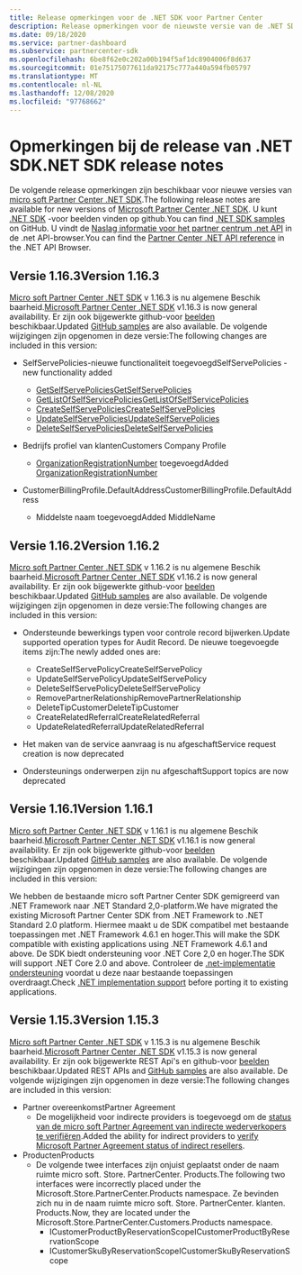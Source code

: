 ```yaml
---
title: Release opmerkingen voor de .NET SDK voor Partner Center
description: Release opmerkingen voor de nieuwste versie van de .NET SDK van partner Center.
ms.date: 09/18/2020
ms.service: partner-dashboard
ms.subservice: partnercenter-sdk
ms.openlocfilehash: 6be8f62e0c202a00b194f5af1dc8904006f8d637
ms.sourcegitcommit: 01e75175077611da92175c777a440a594fb05797
ms.translationtype: MT
ms.contentlocale: nl-NL
ms.lasthandoff: 12/08/2020
ms.locfileid: "97768662"
---
```

# <a name="net-sdk-release-notes"></a><span data-ttu-id="73f3c-103">Opmerkingen bij de release van .NET SDK</span><span class="sxs-lookup"><span data-stu-id="73f3c-103">.NET SDK release notes</span></span>

<span data-ttu-id="73f3c-104">De volgende release opmerkingen zijn beschikbaar voor nieuwe versies van [micro soft Partner Center .NET SDK](https://www.nuget.org/packages/Microsoft.Store.PartnerCenter).</span><span class="sxs-lookup"><span data-stu-id="73f3c-104">The following release notes are available for new versions of [Microsoft Partner Center .NET SDK](https://www.nuget.org/packages/Microsoft.Store.PartnerCenter).</span></span> <span data-ttu-id="73f3c-105">U kunt [.NET SDK](https://github.com/Microsoft/Partner-Center-DotNet-Samples) -voor beelden vinden op github.</span><span class="sxs-lookup"><span data-stu-id="73f3c-105">You can find [.NET SDK samples](https://github.com/Microsoft/Partner-Center-DotNet-Samples) on GitHub.</span></span> <span data-ttu-id="73f3c-106">U vindt de [Naslag informatie voor het partner centrum .net API](/dotnet/api/?view=partnercenter-dotnet-latest&preserve-view=true) in de .net API-browser.</span><span class="sxs-lookup"><span data-stu-id="73f3c-106">You can find the [Partner Center .NET API reference](/dotnet/api/?view=partnercenter-dotnet-latest&preserve-view=true) in the .NET API Browser.</span></span>

## <a name="version-1163"></a><span data-ttu-id="73f3c-107">Versie 1.16.3</span><span class="sxs-lookup"><span data-stu-id="73f3c-107">Version 1.16.3</span></span>

<span data-ttu-id="73f3c-108">[Micro soft Partner Center .NET SDK](https://www.nuget.org/packages/Microsoft.Store.PartnerCenter/1.16.3) v 1.16.3 is nu algemene Beschik baarheid.</span><span class="sxs-lookup"><span data-stu-id="73f3c-108">[Microsoft Partner Center .NET SDK](https://www.nuget.org/packages/Microsoft.Store.PartnerCenter/1.16.3) v1.16.3 is now general availability.</span></span> <span data-ttu-id="73f3c-109">Er zijn ook bijgewerkte github-voor [beelden](https://github.com/Microsoft/Partner-Center-DotNet-Samples) beschikbaar.</span><span class="sxs-lookup"><span data-stu-id="73f3c-109">Updated [GitHub samples](https://github.com/Microsoft/Partner-Center-DotNet-Samples) are also available.</span></span> <span data-ttu-id="73f3c-110">De volgende wijzigingen zijn opgenomen in deze versie:</span><span class="sxs-lookup"><span data-stu-id="73f3c-110">The following changes are included in this version:</span></span>

* <span data-ttu-id="73f3c-111">SelfServePolicies-nieuwe functionaliteit toegevoegd</span><span class="sxs-lookup"><span data-stu-id="73f3c-111">SelfServePolicies - new functionality added</span></span>
  * [<span data-ttu-id="73f3c-112">GetSelfServePolicies</span><span class="sxs-lookup"><span data-stu-id="73f3c-112">GetSelfServePolicies</span></span>](get-a-self-serve-policy-by-id.md)
  * [<span data-ttu-id="73f3c-113">GetListOfSelfServicePolicies</span><span class="sxs-lookup"><span data-stu-id="73f3c-113">GetListOfSelfServicePolicies</span></span>](get-a-list-of-self-serve-policies.md)
  * [<span data-ttu-id="73f3c-114">CreateSelfServePolicies</span><span class="sxs-lookup"><span data-stu-id="73f3c-114">CreateSelfServePolicies</span></span>](create-a-self-serve-policy.md)
  * [<span data-ttu-id="73f3c-115">UpdateSelfServePolicies</span><span class="sxs-lookup"><span data-stu-id="73f3c-115">UpdateSelfServePolicies</span></span>](update-a-self-serve-policy.md)
  * [<span data-ttu-id="73f3c-116">DeleteSelfServePolicies</span><span class="sxs-lookup"><span data-stu-id="73f3c-116">DeleteSelfServePolicies</span></span>](delete-a-self-serve-policy.md)

* <span data-ttu-id="73f3c-117">Bedrijfs profiel van klanten</span><span class="sxs-lookup"><span data-stu-id="73f3c-117">Customers Company Profile</span></span>
  * <span data-ttu-id="73f3c-118">[OrganizationRegistrationNumber](create-a-customer.md) toegevoegd</span><span class="sxs-lookup"><span data-stu-id="73f3c-118">Added [OrganizationRegistrationNumber](create-a-customer.md)</span></span>

* <span data-ttu-id="73f3c-119">CustomerBillingProfile.DefaultAddress</span><span class="sxs-lookup"><span data-stu-id="73f3c-119">CustomerBillingProfile.DefaultAddress</span></span>
  * <span data-ttu-id="73f3c-120">Middelste naam toegevoegd</span><span class="sxs-lookup"><span data-stu-id="73f3c-120">Added MiddleName</span></span>

## <a name="version-1162"></a><span data-ttu-id="73f3c-121">Versie 1.16.2</span><span class="sxs-lookup"><span data-stu-id="73f3c-121">Version 1.16.2</span></span>

<span data-ttu-id="73f3c-122">[Micro soft Partner Center .NET SDK](https://www.nuget.org/packages/Microsoft.Store.PartnerCenter/1.16.2) v 1.16.2 is nu algemene Beschik baarheid.</span><span class="sxs-lookup"><span data-stu-id="73f3c-122">[Microsoft Partner Center .NET SDK](https://www.nuget.org/packages/Microsoft.Store.PartnerCenter/1.16.2) v1.16.2 is now general availability.</span></span> <span data-ttu-id="73f3c-123">Er zijn ook bijgewerkte github-voor [beelden](https://github.com/Microsoft/Partner-Center-DotNet-Samples) beschikbaar.</span><span class="sxs-lookup"><span data-stu-id="73f3c-123">Updated [GitHub samples](https://github.com/Microsoft/Partner-Center-DotNet-Samples) are also available.</span></span> <span data-ttu-id="73f3c-124">De volgende wijzigingen zijn opgenomen in deze versie:</span><span class="sxs-lookup"><span data-stu-id="73f3c-124">The following changes are included in this version:</span></span>

* <span data-ttu-id="73f3c-125">Ondersteunde bewerkings typen voor controle record bijwerken.</span><span class="sxs-lookup"><span data-stu-id="73f3c-125">Update supported operation types for Audit Record.</span></span> <span data-ttu-id="73f3c-126">De nieuwe toegevoegde items zijn:</span><span class="sxs-lookup"><span data-stu-id="73f3c-126">The newly added ones are:</span></span>
  * <span data-ttu-id="73f3c-127">CreateSelfServePolicy</span><span class="sxs-lookup"><span data-stu-id="73f3c-127">CreateSelfServePolicy</span></span>
  * <span data-ttu-id="73f3c-128">UpdateSelfServePolicy</span><span class="sxs-lookup"><span data-stu-id="73f3c-128">UpdateSelfServePolicy</span></span>
  * <span data-ttu-id="73f3c-129">DeleteSelfServePolicy</span><span class="sxs-lookup"><span data-stu-id="73f3c-129">DeleteSelfServePolicy</span></span>
  * <span data-ttu-id="73f3c-130">RemovePartnerRelationship</span><span class="sxs-lookup"><span data-stu-id="73f3c-130">RemovePartnerRelationship</span></span>
  * <span data-ttu-id="73f3c-131">DeleteTipCustomer</span><span class="sxs-lookup"><span data-stu-id="73f3c-131">DeleteTipCustomer</span></span>
  * <span data-ttu-id="73f3c-132">CreateRelatedReferral</span><span class="sxs-lookup"><span data-stu-id="73f3c-132">CreateRelatedReferral</span></span>
  * <span data-ttu-id="73f3c-133">UpdateRelatedReferral</span><span class="sxs-lookup"><span data-stu-id="73f3c-133">UpdateRelatedReferral</span></span>

* <span data-ttu-id="73f3c-134">Het maken van de service aanvraag is nu afgeschaft</span><span class="sxs-lookup"><span data-stu-id="73f3c-134">Service request creation is now deprecated</span></span>
* <span data-ttu-id="73f3c-135">Ondersteunings onderwerpen zijn nu afgeschaft</span><span class="sxs-lookup"><span data-stu-id="73f3c-135">Support topics are now deprecated</span></span>


## <a name="version-1161"></a><span data-ttu-id="73f3c-136">Versie 1.16.1</span><span class="sxs-lookup"><span data-stu-id="73f3c-136">Version 1.16.1</span></span>

<span data-ttu-id="73f3c-137">[Micro soft Partner Center .NET SDK](https://www.nuget.org/packages/Microsoft.Store.PartnerCenter/1.16.1) v 1.16.1 is nu algemene Beschik baarheid.</span><span class="sxs-lookup"><span data-stu-id="73f3c-137">[Microsoft Partner Center .NET SDK](https://www.nuget.org/packages/Microsoft.Store.PartnerCenter/1.16.1) v1.16.1 is now general availability.</span></span> <span data-ttu-id="73f3c-138">Er zijn ook bijgewerkte github-voor [beelden](https://github.com/Microsoft/Partner-Center-DotNet-Samples) beschikbaar.</span><span class="sxs-lookup"><span data-stu-id="73f3c-138">Updated [GitHub samples](https://github.com/Microsoft/Partner-Center-DotNet-Samples) are also available.</span></span> <span data-ttu-id="73f3c-139">De volgende wijzigingen zijn opgenomen in deze versie:</span><span class="sxs-lookup"><span data-stu-id="73f3c-139">The following changes are included in this version:</span></span>

<span data-ttu-id="73f3c-140">We hebben de bestaande micro soft Partner Center SDK gemigreerd van .NET Framework naar .NET Standard 2,0-platform.</span><span class="sxs-lookup"><span data-stu-id="73f3c-140">We have migrated the existing Microsoft Partner Center SDK from .NET Framework to .NET Standard 2.0 platform.</span></span> <span data-ttu-id="73f3c-141">Hiermee maakt u de SDK compatibel met bestaande toepassingen met .NET Framework 4.6.1 en hoger.</span><span class="sxs-lookup"><span data-stu-id="73f3c-141">This will make the SDK compatible with existing applications using .NET Framework 4.6.1 and above.</span></span> <span data-ttu-id="73f3c-142">De SDK biedt ondersteuning voor .NET Core 2,0 en hoger.</span><span class="sxs-lookup"><span data-stu-id="73f3c-142">The SDK will support .NET Core 2.0 and above.</span></span> <span data-ttu-id="73f3c-143">Controleer de [.net-implementatie ondersteuning](/dotnet/standard/net-standard) voordat u deze naar bestaande toepassingen overdraagt.</span><span class="sxs-lookup"><span data-stu-id="73f3c-143">Check [.NET implementation support](/dotnet/standard/net-standard) before porting it to existing applications.</span></span>   


## <a name="version-1153"></a><span data-ttu-id="73f3c-144">Versie 1.15.3</span><span class="sxs-lookup"><span data-stu-id="73f3c-144">Version 1.15.3</span></span>
<span data-ttu-id="73f3c-145">[Micro soft Partner Center .NET SDK](https://www.nuget.org/packages/Microsoft.Store.PartnerCenter/1.15.3) v 1.15.3 is nu algemene Beschik baarheid.</span><span class="sxs-lookup"><span data-stu-id="73f3c-145">[Microsoft Partner Center .NET SDK](https://www.nuget.org/packages/Microsoft.Store.PartnerCenter/1.15.3) v1.15.3 is now general availability.</span></span> <span data-ttu-id="73f3c-146">Er zijn ook bijgewerkte REST Api's en github-voor [beelden](https://github.com/Microsoft/Partner-Center-DotNet-Samples) beschikbaar.</span><span class="sxs-lookup"><span data-stu-id="73f3c-146">Updated REST APIs and [GitHub samples](https://github.com/Microsoft/Partner-Center-DotNet-Samples) are also available.</span></span> <span data-ttu-id="73f3c-147">De volgende wijzigingen zijn opgenomen in deze versie:</span><span class="sxs-lookup"><span data-stu-id="73f3c-147">The following changes are included in this version:</span></span>

* <span data-ttu-id="73f3c-148">Partner overeenkomst</span><span class="sxs-lookup"><span data-stu-id="73f3c-148">Partner Agreement</span></span>
  * <span data-ttu-id="73f3c-149">De mogelijkheid voor indirecte providers is toegevoegd om de [status van de micro soft Partner Agreement van indirecte wederverkopers te verifiëren](verify-indirect-reseller-mpa-status.md).</span><span class="sxs-lookup"><span data-stu-id="73f3c-149">Added the ability for indirect providers to [verify Microsoft Partner Agreement status of indirect resellers](verify-indirect-reseller-mpa-status.md).</span></span>
* <span data-ttu-id="73f3c-150">Producten</span><span class="sxs-lookup"><span data-stu-id="73f3c-150">Products</span></span>
  * <span data-ttu-id="73f3c-151">De volgende twee interfaces zijn onjuist geplaatst onder de naam ruimte micro soft. Store. PartnerCenter. Products.</span><span class="sxs-lookup"><span data-stu-id="73f3c-151">The following two interfaces were incorrectly placed under the Microsoft.Store.PartnerCenter.Products namespace.</span></span> <span data-ttu-id="73f3c-152">Ze bevinden zich nu in de naam ruimte micro soft. Store. PartnerCenter. klanten. Products.</span><span class="sxs-lookup"><span data-stu-id="73f3c-152">Now, they are located under the Microsoft.Store.PartnerCenter.Customers.Products namespace.</span></span>
    * <span data-ttu-id="73f3c-153">ICustomerProductByReservationScope</span><span class="sxs-lookup"><span data-stu-id="73f3c-153">ICustomerProductByReservationScope</span></span>
    * <span data-ttu-id="73f3c-154">ICustomerSkuByReservationScope</span><span class="sxs-lookup"><span data-stu-id="73f3c-154">ICustomerSkuByReservationScope</span></span>
